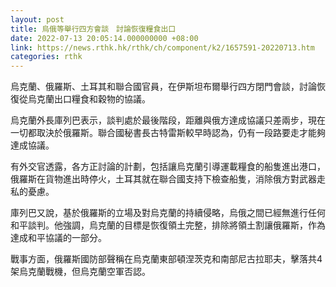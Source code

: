 ```yaml
---
layout: post
title: 烏俄等舉行四方會談　討論恢復糧食出口
date: 2022-07-13 20:05:14.000000000 +08:00
link: https://news.rthk.hk/rthk/ch/component/k2/1657591-20220713.htm
categories: rthk
---
```


烏克蘭、俄羅斯、土耳其和聯合國官員，在伊斯坦布爾舉行四方閉門會談，討論恢復從烏克蘭出口糧食和穀物的協議。

烏克蘭外長庫列巴表示，談判處於最後階段，距離與俄方達成協議只差兩步，現在一切都取決於俄羅斯。聯合國秘書長古特雷斯較早時認為，仍有一段路要走才能夠達成協議。

有外交官透露，各方正討論的計劃，包括讓烏克蘭引導運載糧食的船隻進出港口，俄羅斯在貨物進出時停火，土耳其就在聯合國支持下檢查船隻，消除俄方對武器走私的憂慮。

庫列巴又說，基於俄羅斯的立場及對烏克蘭的持續侵略，烏俄之間已經無進行任何和平談判。他強調，烏克蘭的目標是恢復領土完整，排除將領土割讓俄羅斯，作為達成和平協議的一部分。

戰事方面，俄羅斯國防部聲稱在烏克蘭東部頓涅茨克和南部尼古拉耶夫，擊落共4架烏克蘭戰機，但烏克蘭空軍否認。

